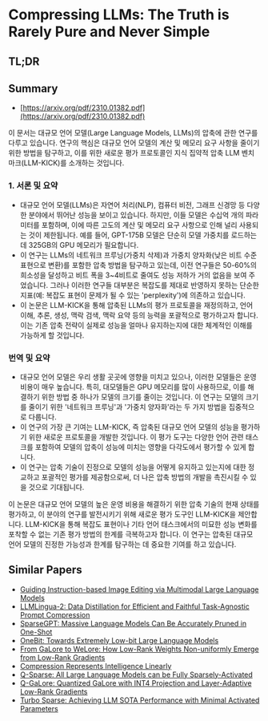 # Compressing LLMs: The Truth is Rarely Pure and Never Simple
## TL;DR
## Summary
- [https://arxiv.org/pdf/2310.01382.pdf](https://arxiv.org/pdf/2310.01382.pdf)

이 문서는 대규모 언어 모델(Large Language Models, LLMs)의 압축에 관한 연구를 다루고 있습니다. 연구의 핵심은 대규모 언어 모델의 계산 및 메모리 요구 사항을 줄이기 위한 방법을 탐구하고, 이를 위한 새로운 평가 프로토콜인 지식 집약적 압축 LLM 벤치마크(LLM-KICK)를 소개하는 것입니다.

### 1. 서론 및 요약
- 대규모 언어 모델(LLMs)은 자연어 처리(NLP), 컴퓨터 비전, 그래프 신경망 등 다양한 분야에서 뛰어난 성능을 보이고 있습니다. 하지만, 이들 모델은 수십억 개의 파라미터를 포함하며, 이에 따른 고도의 계산 및 메모리 요구 사항으로 인해 널리 사용되는 것이 제한됩니다. 예를 들어, GPT-175B 모델은 단순히 모델 가중치를 로드하는 데 325GB의 GPU 메모리가 필요합니다.
- 이 연구는 LLMs의 네트워크 프루닝(가중치 삭제)과 가중치 양자화(낮은 비트 수준 표현으로 변환)를 포함한 압축 방법을 탐구하고 있는데, 이전 연구들은 50-60%의 희소성을 달성하고 비트 폭을 3~4비트로 줄여도 성능 저하가 거의 없음을 보여 주었습니다. 그러나 이러한 연구들 대부분은 복잡도를 제대로 반영하지 못하는 단순한 지표(예: 복잡도 표현이 문제가 될 수 있는 'perplexity')에 의존하고 있습니다.
- 이 논문은 LLM-KICK을 통해 압축된 LLMs의 평가 프로토콜을 재정의하고, 언어 이해, 추론, 생성, 맥락 검색, 맥락 요약 등의 능력을 포괄적으로 평가하고자 합니다. 이는 기존 압축 전략이 실제로 성능을 얼마나 유지하는지에 대한 체계적인 이해를 가능하게 할 것입니다.

### 번역 및 요약
- 대규모 언어 모델은 우리 생활 곳곳에 영향을 미치고 있으나, 이러한 모델들은 운영 비용이 매우 높습니다. 특히, 대모델들은 GPU 메모리를 많이 사용하므로, 이를 해결하기 위한 방법 중 하나가 모델의 크기를 줄이는 것입니다. 이 연구는 모델의 크기를 줄이기 위한 '네트워크 프루닝'과 '가중치 양자화'라는 두 가지 방법을 집중적으로 다룹니다.
- 이 연구의 가장 큰 기여는 LLM-KICK, 즉 압축된 대규모 언어 모델의 성능을 평가하기 위한 새로운 프로토콜을 개발한 것입니다. 이 평가 도구는 다양한 언어 관련 태스크를 포함하여 모델의 압축이 성능에 미치는 영향을 다각도에서 평가할 수 있게 합니다.
- 이 연구는 압축 기술이 진정으로 모델의 성능을 어떻게 유지하고 있는지에 대한 정교하고 포괄적인 평가를 제공함으로써, 더 나은 압축 방법의 개발을 촉진시킬 수 있을 것으로 기대됩니다.

이 논문은 대규모 언어 모델의 높은 운영 비용을 해결하기 위한 압축 기술의 현재 상태를 평가하고, 이 분야의 연구를 발전시키기 위해 새로운 평가 도구인 LLM-KICK을 제안합니다. LLM-KICK을 통해 복잡도 표현이나 기타 언어 태스크에서의 미묘한 성능 변화를 포착할 수 없는 기존 평가 방법의 한계를 극복하고자 합니다. 이 연구는 압축된 대규모 언어 모델의 진정한 가능성과 한계를 탐구하는 데 중요한 기여를 하고 있습니다.

## Similar Papers
- [Guiding Instruction-based Image Editing via Multimodal Large Language Models](2309.17102.md)
- [LLMLingua-2: Data Distillation for Efficient and Faithful Task-Agnostic Prompt Compression](2403.12968.md)
- [SparseGPT: Massive Language Models Can Be Accurately Pruned in One-Shot](2301.00774.md)
- [OneBit: Towards Extremely Low-bit Large Language Models](2402.11295.md)
- [From GaLore to WeLore: How Low-Rank Weights Non-uniformly Emerge from Low-Rank Gradients](2407.11239.md)
- [Compression Represents Intelligence Linearly](2404.09937.md)
- [Q-Sparse: All Large Language Models can be Fully Sparsely-Activated](2407.10969.md)
- [Q-GaLore: Quantized GaLore with INT4 Projection and Layer-Adaptive Low-Rank Gradients](2407.08296.md)
- [Turbo Sparse: Achieving LLM SOTA Performance with Minimal Activated Parameters](2406.05955.md)
